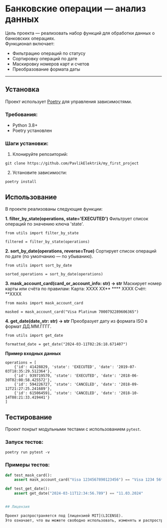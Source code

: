# Банковские операции — анализ данных

Цель проекта — реализовать набор функций для обработки данных о банковских операциях.  
Функционал включает:
- Фильтрацию операций по статусу
- Сортировку операций по дате
- Маскировку номеров карт и счетов
- Преобразование формата даты

---

## Установка

Проект использует [Poetry](https://python-poetry.org/)  для управления зависимостями.

### Требования:
- Python 3.8+
- Poetry установлен

### Шаги установки:

1. Клонируйте репозиторий:
```
git clone https://github.com/PavlikElektrik/my_first_project
```
2. Установите зависимости:
```
poetry install
```

## Использование

В проекте реализованы следующие функции:

**1. filter_by_state(operations, state='EXECUTED')**
Фильтрует список операций по значению ключа 'state'.
```
from utils import filter_by_state

filtered = filter_by_state(operations)
```
**2. sort_by_date(operations, reverse=True)**
Сортирует список операций по дате (по умолчанию — по убыванию).
```
from utils import sort_by_date

sorted_operations = sort_by_date(operations)
```
**3. mask_account_card(card_or_account_info: str) -> str**
Маскирует номер карты или счёта по правилам:
Карта: XXXX XX** **** XXXX
Счёт: **XXXX
```
from masks import mask_account_card

masked = mask_account_card("Visa Platinum 7000792289606365")
```
**4. get_date(date_str: str) -> str**
Преобразует дату из формата ISO в формат ДД.ММ.ГГГГ.
```
from utils import get_date

formatted_date = get_date("2024-03-11T02:26:18.671407")
```
**Пример входных данных**
```
operations = [
    {'id': 41428829, 'state': 'EXECUTED', 'date': '2019-07-03T18:35:29.512364'},
    {'id': 939719570, 'state': 'EXECUTED', 'date': '2018-06-30T02:08:58.425572'},
    {'id': 594226727, 'state': 'CANCELED', 'date': '2018-09-12T21:27:25.241689'},
    {'id': 615064591, 'state': 'CANCELED', 'date': '2018-10-14T08:21:33.419441'}
]
```
## Тестирование

Проект покрыт модульными тестами с использованием `pytest`.

### Запуск тестов:
```
poetry run pytest -v
```

### Примеры тестов:
```python
def test_mask_card():
    assert mask_account_card("Visa 1234567890123456") == "Visa 1234 56** **** 3456"

def test_get_date():
    assert get_date("2024-03-11T12:34:56.789") == "11.03.2024"


## Лицензия

Проект распространяется под [лицензией MIT](LICENSE).  
Это означает, что вы можете свободно использовать, изменять и распространять код, даже в коммерческих целях, при условии сохранения уведомления об авторстве и лицензии.


